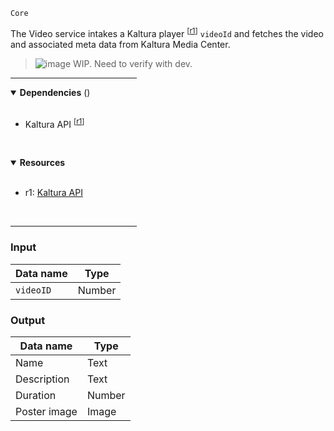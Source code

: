 `Core` <!-- category start --><!-- category end -->

The Video service intakes a Kaltura player <sup>[[r1](#resources)]</sup> `videoId` and fetches the video and associated meta data from Kaltura Media Center.

> ![image](https://user-images.githubusercontent.com/3793636/117873641-a6835d00-b265-11eb-8433-8c9c73a2e999.png) WIP. Need to verify with dev.

<hr width="40%" />

<!-- toc start open="true" --><!-- toc end -->

<details open="true">
  <summary><strong>Dependencies</strong> (<!-- dependencyCount start --><!-- dependencyCount end -->)</summary><br />

- Kaltura API <sup>[[r1](#resources)]</sup>

<br />
</details>

<!-- usedby start open="true" --><!-- usedby end -->

<!-- backlinks start open="true" --><!-- backlinks end -->

<a name="resources"></a>
<details open="true">
  <summary><strong>Resources</strong></summary><br />

- r1: [Kaltura API](http://player.kaltura.com/docs/api)

<br />
</details>

<hr width="40%" />

### Input

| Data name | Type |
| --------- | ---- |
| `videoID` | Number |

### Output

| Data name | Type |  
| --------- | ---- |
| Name | Text |
| Description | Text |
| Duration | Number |
| Poster image | Image |


<br />
